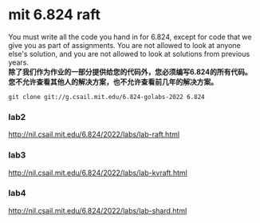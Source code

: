 # mit 6.824 raft


You must write all the code you hand in for 6.824, except for code that we give you as part of assignments. 
You are not allowed to look at anyone else's solution, and you are not allowed to look at solutions from previous years. 
<br>**除了我们作为作业的一部分提供给您的代码外，您必须编写6.824的所有代码。
您不允许查看其他人的解决方案，也不允许查看前几年的解决方案。**

```
git clone git://g.csail.mit.edu/6.824-golabs-2022 6.824
```


### lab2
http://nil.csail.mit.edu/6.824/2022/labs/lab-raft.html

### lab3
http://nil.csail.mit.edu/6.824/2022/labs/lab-kvraft.html

### lab4
http://nil.csail.mit.edu/6.824/2022/labs/lab-shard.html


